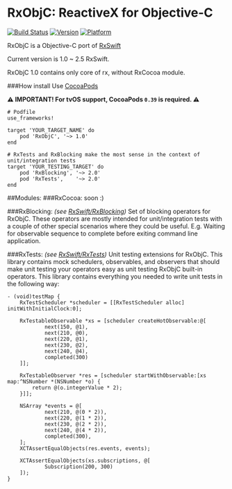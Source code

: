 RxObjC: ReactiveX for Objective-C
=================================
[![Build Status](https://travis-ci.org/pasha010/RxObjC.svg?branch=master)](https://travis-ci.org/pasha010/RxObjC)
[![Version](https://cocoapod-badges.herokuapp.com/v/RxObjC/1.0/badge.png)](https://cocoapod-badges.herokuapp.com/v/RxObjC/1.0/badge.png) [![Platform](https://cocoapod-badges.herokuapp.com/p/RxObjC/badge.png)](https://cocoapod-badges.herokuapp.com/p/$PODNAME/badge.png)


RxObjC is a Objective-C port of [RxSwift](https://github.com/ReactiveX/RxSwift)

Current version is 1.0 ~ 2.5 RxSwift. 

RxObjC 1.0 contains only core of rx, without RxCocoa module.


###How install
Use [CocoaPods](https://guides.cocoapods.org/using/using-cocoapods.html)

**:warning: IMPORTANT! For tvOS support, CocoaPods `0.39` is required. :warning:**

```
# Podfile
use_frameworks!

target 'YOUR_TARGET_NAME' do
    pod 'RxObjC', '~> 1.0'
end

# RxTests and RxBlocking make the most sense in the context of unit/integration tests
target 'YOUR_TESTING_TARGET' do
    pod 'RxBlocking', '~> 2.0'
    pod 'RxTests',    '~> 2.0'
end
```

##Modules:
###RxCocoa:
soon :)

###RxBlocking: 
_(see [RxSwift/RxBlocking](https://github.com/ReactiveX/RxSwift/tree/master/RxBlocking))_
Set of blocking operators for RxObjC. These operators are mostly intended for unit/integration tests
with a couple of other special scenarios where they could be useful.
E.g.
Waiting for observable sequence to complete before exiting command line application.

###RxTests:
_(see [RxSwift/RxTests](https://github.com/ReactiveX/RxSwift/tree/master/RxTests))_
Unit testing extensions for RxObjC. This library contains mock schedulers, observables, and observers
that should make unit testing your operators easy as unit testing RxObjC built-in operators.
This library contains everything you needed to write unit tests in the following way:
```
- (void)testMap {
    RxTestScheduler *scheduler = [[RxTestScheduler alloc] initWithInitialClock:0];

    RxTestableObservable *xs = [scheduler createHotObservable:@[
            next(150, @1),
            next(210, @0),
            next(220, @1),
            next(230, @2),
            next(240, @4),
            completed(300)
    ]];

    RxTestableObserver *res = [scheduler startWithObservable:[xs map:^NSNumber *(NSNumber *o) {
        return @(o.integerValue * 2);
    }]];

    NSArray *events = @[
            next(210, @(0 * 2)),
            next(220, @(1 * 2)),
            next(230, @(2 * 2)),
            next(240, @(4 * 2)),
            completed(300),
    ];
    XCTAssertEqualObjects(res.events, events);

    XCTAssertEqualObjects(xs.subscriptions, @[
            Subscription(200, 300)
    ]);
}
```